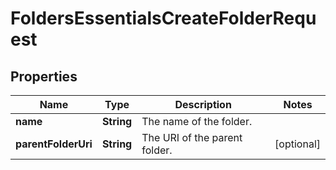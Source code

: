 

# FoldersEssentialsCreateFolderRequest


## Properties

| Name | Type | Description | Notes |
|------------ | ------------- | ------------- | -------------|
|**name** | **String** | The name of the folder. |  |
|**parentFolderUri** | **String** | The URI of the parent folder. |  [optional] |



